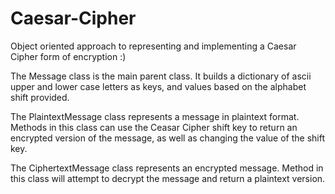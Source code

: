 # Caesar-Cipher

Object oriented approach to representing and implementing a Caesar Cipher form of encryption :)

The Message class is the main parent class. 
It builds a dictionary of ascii upper and lower case letters as keys, and values based on the alphabet shift provided.

The PlaintextMessage class represents a message in plaintext format. 
Methods in this class can use the Ceasar Cipher shift key to return an encrypted version of the message, as well as changing the value of the shift key.

The CiphertextMessage class represents an encrypted message.
Method in this class will attempt to decrypt the message and return a plaintext version.
